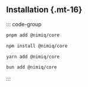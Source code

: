 ## Installation {.mt-16}

::: code-group

```bash [pnpm]
pnpm add @nimiq/core
```

```bash [npm]
npm install @nimiq/core
```

```bash [yarn]
yarn add @nimiq/core
```

```bash [bun]
bun add @nimiq/core
```

:::
